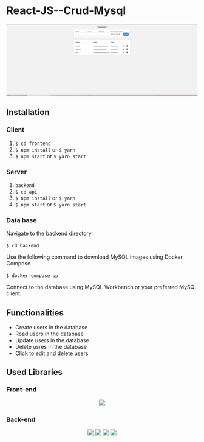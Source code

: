 # React-JS--Crud-Mysql

 <p align ="center">
  <img src="frontend/src/assets/readme.png" width="600px">
</p>

## Installation

### Client

1. `$ cd frontend`
2. `$ npm install` or `$ yarn`
3. `$ npm start` or `$ yarn start`

### Server

1. `backend`
2. `$ cd api`
3. `$ npm install` or `$ yarn`
4. `$ npm start` or `$ yarn start`

### Data base

Navigate to the backend directory

`$ cd backend`

Use the following command to download MySQL images using Docker Compose

`$ docker-compose up`

Connect to the database using MySQL Workbench or your preferred MySQL client.

## Functionalities

- Create users in the database
- Read users in the database
- Update users in the database
- Delete usres in the database
- Click to edit and delete users

## Used Libraries

### Front-end

<div align="center"> 
  <a href = "https://react.dev"> <img src="https://img.shields.io/badge/React-20232A?style=flat-square&logo=react&logoColor=61DAFB" target="_blank"></a>
</div>

### Back-end

<div align="center"> 
  <a href = "https://nodejs.org/en"> <img src="https://img.shields.io/badge/-Nodejs-339933?style=flat-square&logo=Node.js&logoColor=white" target="_blank"></a>
  <a href = "https://expressjs.com"> <img src="https://img.shields.io/badge/Express.js-404D59?style=flat-square" target="_blank"></a>
  <a href = "https://www.docker.com/get-started/"> <img src="https://img.shields.io/badge/-Docker-2496ED?style=flat-square&logo=docker&logoColor=white" target="_blank"></a>
  <a href = "https://www.mysql.com"> <img src="https://img.shields.io/badge/-MySQL-4479A1?style=flat-square&logo=mysql&logoColor=white" target="_blank"></a>
 </div>
